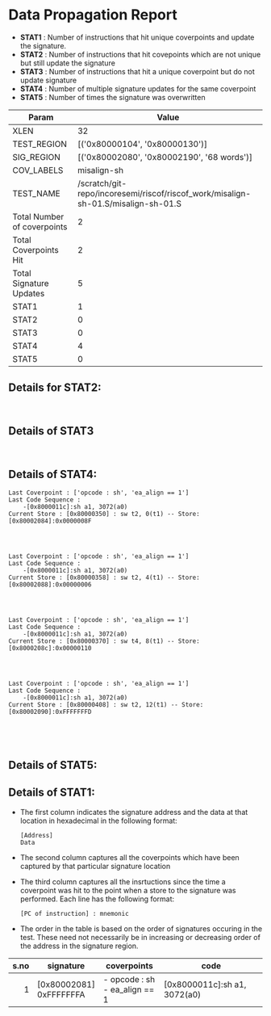 
# Data Propagation Report

- **STAT1** : Number of instructions that hit unique coverpoints and update the signature.
- **STAT2** : Number of instructions that hit covepoints which are not unique but still update the signature
- **STAT3** : Number of instructions that hit a unique coverpoint but do not update signature
- **STAT4** : Number of multiple signature updates for the same coverpoint
- **STAT5** : Number of times the signature was overwritten

| Param                     | Value    |
|---------------------------|----------|
| XLEN                      | 32      |
| TEST_REGION               | [('0x80000104', '0x80000130')]      |
| SIG_REGION                | [('0x80002080', '0x80002190', '68 words')]      |
| COV_LABELS                | misalign-sh      |
| TEST_NAME                 | /scratch/git-repo/incoresemi/riscof/riscof_work/misalign-sh-01.S/misalign-sh-01.S    |
| Total Number of coverpoints| 2     |
| Total Coverpoints Hit     | 2      |
| Total Signature Updates   | 5      |
| STAT1                     | 1      |
| STAT2                     | 0      |
| STAT3                     | 0     |
| STAT4                     | 4     |
| STAT5                     | 0     |

## Details for STAT2:

```


```

## Details of STAT3

```


```

## Details of STAT4:

```
Last Coverpoint : ['opcode : sh', 'ea_align == 1']
Last Code Sequence : 
	-[0x8000011c]:sh a1, 3072(a0)
Current Store : [0x80000350] : sw t2, 0(t1) -- Store: [0x80002084]:0x0000008F




Last Coverpoint : ['opcode : sh', 'ea_align == 1']
Last Code Sequence : 
	-[0x8000011c]:sh a1, 3072(a0)
Current Store : [0x80000358] : sw t2, 4(t1) -- Store: [0x80002088]:0x00000006




Last Coverpoint : ['opcode : sh', 'ea_align == 1']
Last Code Sequence : 
	-[0x8000011c]:sh a1, 3072(a0)
Current Store : [0x80000370] : sw t4, 8(t1) -- Store: [0x8000208c]:0x00000110




Last Coverpoint : ['opcode : sh', 'ea_align == 1']
Last Code Sequence : 
	-[0x8000011c]:sh a1, 3072(a0)
Current Store : [0x80000408] : sw t2, 12(t1) -- Store: [0x80002090]:0xFFFFFFFD





```

## Details of STAT5:



## Details of STAT1:

- The first column indicates the signature address and the data at that location in hexadecimal in the following format: 
  ```
  [Address]
  Data
  ```

- The second column captures all the coverpoints which have been captured by that particular signature location

- The third column captures all the insrtuctions since the time a coverpoint was
  hit to the point when a store to the signature was performed. Each line has
  the following format:
  ```
  [PC of instruction] : mnemonic
  ```
- The order in the table is based on the order of signatures occuring in the
  test. These need not necessarily be in increasing or decreasing order of the
  address in the signature region.

|s.no|        signature         |             coverpoints              |              code               |
|---:|--------------------------|--------------------------------------|---------------------------------|
|   1|[0x80002081]<br>0xFFFFFFFA|- opcode : sh<br> - ea_align == 1<br> |[0x8000011c]:sh a1, 3072(a0)<br> |
